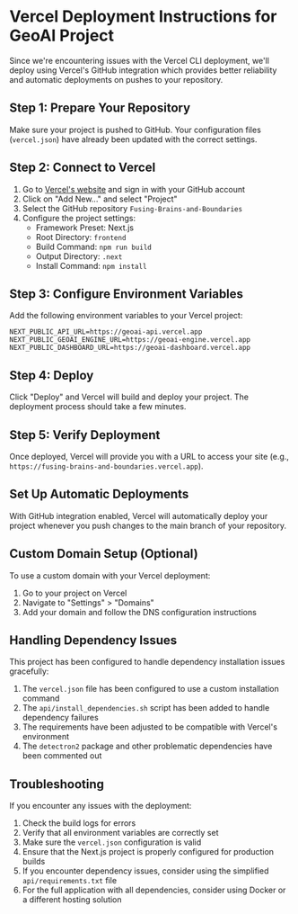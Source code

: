 # Vercel Deployment Instructions for GeoAI Project

Since we're encountering issues with the Vercel CLI deployment, we'll deploy using Vercel's GitHub integration which provides better reliability and automatic deployments on pushes to your repository.

## Step 1: Prepare Your Repository

Make sure your project is pushed to GitHub. Your configuration files (`vercel.json`) have already been updated with the correct settings.

## Step 2: Connect to Vercel

1. Go to [Vercel's website](https://vercel.com) and sign in with your GitHub account
2. Click on "Add New..." and select "Project"
3. Select the GitHub repository `Fusing-Brains-and-Boundaries`
4. Configure the project settings:
   - Framework Preset: Next.js
   - Root Directory: `frontend`
   - Build Command: `npm run build`
   - Output Directory: `.next`
   - Install Command: `npm install`

## Step 3: Configure Environment Variables

Add the following environment variables to your Vercel project:
```
NEXT_PUBLIC_API_URL=https://geoai-api.vercel.app
NEXT_PUBLIC_GEOAI_ENGINE_URL=https://geoai-engine.vercel.app
NEXT_PUBLIC_DASHBOARD_URL=https://geoai-dashboard.vercel.app
```

## Step 4: Deploy

Click "Deploy" and Vercel will build and deploy your project. The deployment process should take a few minutes.

## Step 5: Verify Deployment

Once deployed, Vercel will provide you with a URL to access your site (e.g., `https://fusing-brains-and-boundaries.vercel.app`).

## Set Up Automatic Deployments

With GitHub integration enabled, Vercel will automatically deploy your project whenever you push changes to the main branch of your repository.

## Custom Domain Setup (Optional)

To use a custom domain with your Vercel deployment:

1. Go to your project on Vercel
2. Navigate to "Settings" > "Domains"
3. Add your domain and follow the DNS configuration instructions

## Handling Dependency Issues

This project has been configured to handle dependency installation issues gracefully:

1. The `vercel.json` file has been configured to use a custom installation command
2. The `api/install_dependencies.sh` script has been added to handle dependency failures
3. The requirements have been adjusted to be compatible with Vercel's environment
4. The `detectron2` package and other problematic dependencies have been commented out

## Troubleshooting

If you encounter any issues with the deployment:

1. Check the build logs for errors
2. Verify that all environment variables are correctly set
3. Make sure the `vercel.json` configuration is valid
4. Ensure that the Next.js project is properly configured for production builds
5. If you encounter dependency issues, consider using the simplified `api/requirements.txt` file
6. For the full application with all dependencies, consider using Docker or a different hosting solution